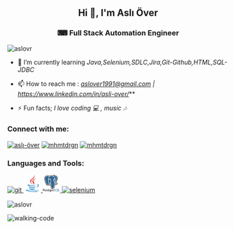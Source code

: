 <h2 align="center">Hi 👋, I'm Aslı Över</h2>
<h3 align="center">⌨ Full Stack Automation Engineer</h3>

<p align="left"> <img src="https://komarev.com/ghpvc/?username=aslovr&label=Profile%20views&color=0e75b6&style=flat" alt="aslovr" /> </p>

- 🌱 I’m currently learning *Java,Selenium,SDLC,Jira,Git-Github,HTML,SQL-JDBC*

- 📫 How to reach me : *aslover1991@gmail.com | https://www.linkedin.com/in/asli-over/***

- ⚡ Fun facts; *I love coding 💻 ,  music 🎶*

<h3 align="left">Connect with me:</h3>
<p align="left">
<a href="https://www.linkedin.com/in/asli-over/" target="blank"><img align="center" src="https://raw.githubusercontent.com/rahuldkjain/github-profile-readme-generator/master/src/images/icons/Social/linked-in-alt.svg" alt="aslı-över" height="30" width="40" /></a>
<a href="https://fb.com/mhmtdrgn" target="blank"><img align="center" src="https://raw.githubusercontent.com/rahuldkjain/github-profile-readme-generator/master/src/images/icons/Social/facebook.svg" alt="mhmtdrgn" height="30" width="40" /></a>
<a href="https://instagram.com/mhmtdrgn" target="blank"><img align="center" src="https://raw.githubusercontent.com/rahuldkjain/github-profile-readme-generator/master/src/images/icons/Social/instagram.svg" alt="mhmtdrgn" height="30" width="40" /></a>
</p>

<h3 align="left">Languages and Tools:</h3>
<p align="left"> <a href="https://git-scm.com/" target="_blank" rel="noreferrer"> <img src="https://www.vectorlogo.zone/logos/git-scm/git-scm-icon.svg" alt="git" width="40" height="40"/> </a> <a href="https://www.java.com" target="_blank" rel="noreferrer"> <img src="https://raw.githubusercontent.com/devicons/devicon/master/icons/java/java-original.svg" alt="java" width="40" height="40"/> </a> <a href="https://www.postgresql.org" target="_blank" rel="noreferrer"> <img src="https://raw.githubusercontent.com/devicons/devicon/master/icons/postgresql/postgresql-original-wordmark.svg" alt="postgresql" width="40" height="40"/> </a> <a href="https://www.selenium.dev" target="_blank" rel="noreferrer"> <img src="https://raw.githubusercontent.com/detain/svg-logos/780f25886640cef088af994181646db2f6b1a3f8/svg/selenium-logo.svg" alt="selenium" width="40" height="40"/> </a> </p>



<p><img align="center" src="https://github-readme-streak-stats.herokuapp.com/?user=aslovr&" alt="aslovr" /></p>

![walking-code](https://user-images.githubusercontent.com/108184995/193330320-8edb145f-82e9-4937-9cda-22e5e4558ac6.gif)
